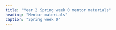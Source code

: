 ```yaml
---
title: "Year 2 Spring week 0 mentor materials"
heading: "Mentor materials"
caption: "Spring week 0"
---
```

